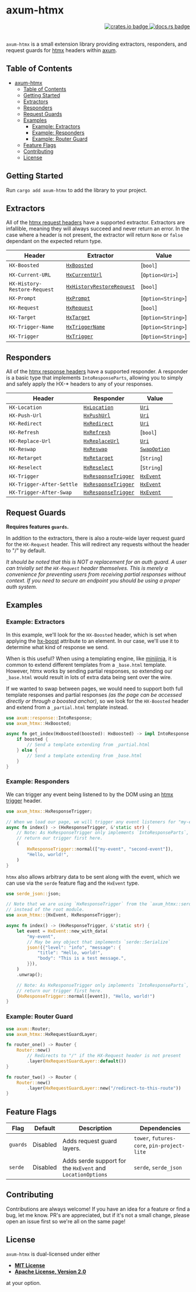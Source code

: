 # axum-htmx

<!-- markdownlint-disable -->
<div align="right">
<a href="https://crates.io/crates/axum-htmx">
    <img src="https://img.shields.io/crates/v/axum-htmx?style=flat-square" alt="crates.io badge">
</a>
<a href="https://docs.rs/axum-htmx/latest/">
    <img src="https://img.shields.io/docsrs/axum-htmx?style=flat-square" alt="docs.rs badge">
</a>
</div>
<br>
<!-- markdownlint-enable -->

`axum-htmx` is a small extension library providing extractors, responders, and
 request guards for [htmx](https://htmx.org/) headers within
 [axum](https://github.com/tokio-rs/axum).

## Table of Contents

- [axum-htmx](#axum-htmx)
  - [Table of Contents](#table-of-contents)
  - [Getting Started](#getting-started)
  - [Extractors](#extractors)
  - [Responders](#responders)
  - [Request Guards](#request-guards)
  - [Examples](#examples)
    - [Example: Extractors](#example-extractors)
    - [Example: Responders](#example-responders)
    - [Example: Router Guard](#example-router-guard)
  - [Feature Flags](#feature-flags)
  - [Contributing](#contributing)
  - [License](#license)

## Getting Started

Run `cargo add axum-htmx` to add the library to your project.

## Extractors

All of the [htmx request headers](https://htmx.org/reference/#request_headers)
have a supported extractor. Extractors are infallible, meaning they will always
succeed and never return an error. In the case where a header is not present,
the extractor will return `None` or `false` dependant on the expected return
type.

| Header                       | Extractor                   | Value                       |
|------------------------------|-----------------------------|-----------------------------|
| `HX-Boosted`                 | [`HxBoosted`]               | [`bool`]                    |
| `HX-Current-URL`             | [`HxCurrentUrl`]            | [`Option<Uri>`]             |
| `HX-History-Restore-Request` | [`HxHistoryRestoreRequest`] | [`bool`]                    |
| `HX-Prompt`                  | [`HxPrompt`]                | [`Option<String>`]          |
| `HX-Request`                 | [`HxRequest`]               | [`bool`]                    |
| `HX-Target`                  | [`HxTarget`]                | [`Option<String>`]          |
| `HX-Trigger-Name`            | [`HxTriggerName`]           | [`Option<String>`]          |
| `HX-Trigger`                 | [`HxTrigger`]               | [`Option<String>`]          |

[`HxBoosted`]: extract/struct.HxBoosted.html
[`HxCurrentUrl`]: extract/struct.HxCurrentUrl.html
[`HxHistoryRestoreRequest`]: extract/struct.HxHistoryRestoreRequest.html
[`HxPrompt`]: extract/struct.HxPrompt.html
[`HxRequest`]: extract/struct.HxRequest.html
[`HxTarget`]: extract/struct.HxTarget.html
[`HxTriggerName`]: extract/struct.HxTriggerName.html
[`HxTrigger`]: extract/struct.HxTrigger.html

## Responders

All of the [htmx response headers](https://htmx.org/reference/#response_headers)
have a supported responder. A responder is a basic type that implements
`IntoResponseParts`, allowing you to simply and safely apply the HX-* headers to
any of your responses.

| Header                    | Responder             | Value            |
|---------------------------|-----------------------|------------------|
| `HX-Location`             | [`HxLocation`]        | [`Uri`]          |
| `HX-Push-Url`             | [`HxPushUrl`]         | [`Uri`]          |
| `HX-Redirect`             | [`HxRedirect`]        | [`Uri`]          |
| `HX-Refresh`              | [`HxRefresh`]         | [`bool`]         |
| `HX-Replace-Url`          | [`HxReplaceUrl`]      | [`Uri`]          |
| `HX-Reswap`               | [`HxReswap`]          | [`SwapOption`]   |
| `HX-Retarget`             | [`HxRetarget`]        | [`String`]       |
| `HX-Reselect`             | [`HxReselect`]        | [`String`]       |
| `HX-Trigger`              | [`HxResponseTrigger`] | [`HxEvent`]      |
| `HX-Trigger-After-Settle` | [`HxResponseTrigger`] | [`HxEvent`]      |
| `HX-Trigger-After-Swap`   | [`HxResponseTrigger`] | [`HxEvent`]      |

[`HxLocation`]: response/struct.HxLocation.html
[`HxPushUrl`]: response/struct.HxPushUrl.html
[`HxRedirect`]: response/struct.HxRedirect.html
[`HxRefresh`]: response/struct.HxRefresh.html
[`HxReplaceUrl`]: response/struct.HxReplaceUrl.html
[`HxReswap`]: response/struct.HxReswap.html
[`HxRetarget`]: response/struct.HxRetarget.html
[`HxReselect`]: response/struct.HxReselect.html
[`HxResponseTrigger`]: response/struct.HxResponseTrigger.html
[`HxResponseTrigger`]: response/struct.HxResponseTrigger.html
[`HxResponseTrigger`]: response/struct.HxResponseTrigger.html

[`Uri`]: https://docs.rs/http/latest/http/uri/struct.Uri.html
[`SwapOption`]: response/enum.SwapOption.html
[`HxEvent`]: response/struct.HxEvent.html

## Request Guards

__Requires features `guards`.__

In addition to the extractors, there is also a route-wide layer request guard
for the `HX-Request` header. This will redirect any requests without the header
to "/" by default.

_It should be noted that this is NOT a replacement for an auth guard. A user can
trivially set the `HX-Request` header themselves. This is merely a convenience
for preventing users from receiving partial responses without context. If you
need to secure an endpoint you should be using a proper auth system._

## Examples

### Example: Extractors

In this example, we'll look for the `HX-Boosted` header, which is set when
applying the [hx-boost](https://htmx.org/attributes/hx-boost/) attribute to an
element. In our case, we'll use it to determine what kind of response we send.

When is this useful? When using a templating engine, like
[minijinja](https://github.com/mitsuhiko/minijinja), it is common to extend
different templates from a `_base.html` template. However, htmx works by sending
partial responses, so extending our `_base.html` would result in lots of extra
data being sent over the wire.

If we wanted to swap between pages, we would need to support both full template
responses and partial responses _(as the page can be accessed directly or
through a boosted anchor)_, so we look for the `HX-Boosted` header and extend
from a `_partial.html` template instead.

```rust
use axum::response::IntoResponse;
use axum_htmx::HxBoosted;

async fn get_index(HxBoosted(boosted): HxBoosted) -> impl IntoResponse {
    if boosted {
        // Send a template extending from _partial.html
    } else {
        // Send a template extending from _base.html
    }
}
```

### Example: Responders

We can trigger any event being listened to by the DOM using an [htmx
trigger](https://htmx.org/attributes/hx-trigger/) header.

```rust
use axum_htmx::HxResponseTrigger;

// When we load our page, we will trigger any event listeners for "my-event.
async fn index() -> (HxResponseTrigger, &'static str) {
    // Note: As HxResponseTrigger only implements `IntoResponseParts`, we must
    // return our trigger first here.
    (
        HxResponseTrigger::normal(["my-event", "second-event"]),
        "Hello, world!",
    )
}
```

`htmx` also allows arbitrary data to be sent along with the event, which we can
use via the `serde` feature flag and the `HxEvent` type.

```rust
use serde_json::json;

// Note that we are using `HxResponseTrigger` from the `axum_htmx::serde` module
// instead of the root module.
use axum_htmx::{HxEvent, HxResponseTrigger};

async fn index() -> (HxResponseTrigger, &'static str) {
    let event = HxEvent::new_with_data(
        "my-event",
        // May be any object that implements `serde::Serialize`
        json!({"level": "info", "message": {
            "title": "Hello, world!",
            "body": "This is a test message.",
        }}),
    )
    .unwrap();

    // Note: As HxResponseTrigger only implements `IntoResponseParts`, we must
    // return our trigger first here.
    (HxResponseTrigger::normal([event]), "Hello, world!")
}
```

### Example: Router Guard

```rust
use axum::Router;
use axum_htmx::HxRequestGuardLayer;

fn router_one() -> Router {
    Router::new()
        // Redirects to "/" if the HX-Request header is not present
        .layer(HxRequestGuardLayer::default())
}

fn router_two() -> Router {
    Router::new()
        .layer(HxRequestGuardLayer::new("/redirect-to-this-route"))
}
```

## Feature Flags

<!-- markdownlint-disable -->
| Flag     | Default  | Description                                                | Dependencies                                |
|----------|----------|------------------------------------------------------------|---------------------------------------------|
| `guards` | Disabled | Adds request guard layers.                                 | `tower`, `futures-core`, `pin-project-lite` |
| `serde`  | Disabled | Adds serde support for the `HxEvent` and `LocationOptions` | `serde`, `serde_json`                       |
<!-- markdownlint-enable -->

## Contributing

Contributions are always welcome! If you have an idea for a feature or find a
bug, let me know. PR's are appreciated, but if it's not a small change, please
open an issue first so we're all on the same page!

## License

`axum-htmx` is dual-licensed under either

- **[MIT License](/LICENSE-MIT)**
- **[Apache License, Version 2.0](/LICENSE-APACHE)**

at your option.
